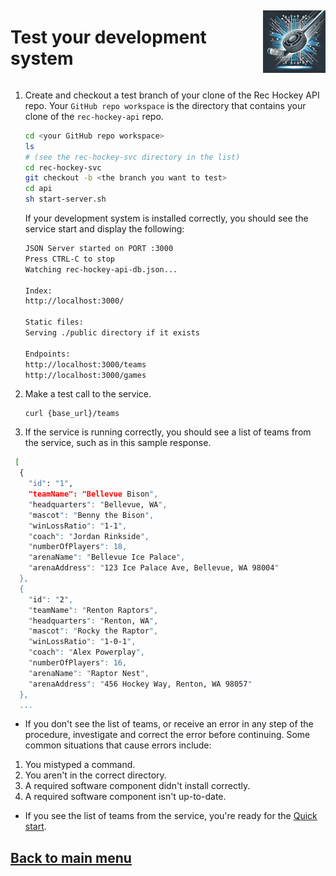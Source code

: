 <div style="display: flex; align-items: center; justify-content: space-between;">
  <h1>Test your development system</h1>
  <img src="rec-hockey-service-logo_4x4.jpeg" alt="Rec Hockey League Logo" style="width: 100px; height: 100px; margin-left: 20px;">
</div>

1. Create and checkout a test branch of your clone of the Rec Hockey API repo. Your `GitHub repo workspace` 
is the directory that contains your clone of the `rec-hockey-api` repo.

    ```bash
    cd <your GitHub repo workspace>
    ls
    # (see the rec-hockey-svc directory in the list)
    cd rec-hockey-svc
    git checkout -b <the branch you want to test>
    cd api
    sh start-server.sh
    ```

    If your development system is installed correctly, you should see
    the service start and display the following:

    ```bash
    JSON Server started on PORT :3000
    Press CTRL-C to stop
    Watching rec-hockey-api-db.json...

    Index:
    http://localhost:3000/

    Static files:
    Serving ./public directory if it exists

    Endpoints:
    http://localhost:3000/teams
    http://localhost:3000/games
    ```

2. Make a test call to the service.

    ```shell
    curl {base_url}/teams
    ```

3. If the service is running correctly, you should see a list of teams from the service, such as in this sample response.

```bash
 [
  {
    "id": "1",
    "teamName": "Bellevue Bison",
    "headquarters": "Bellevue, WA",
    "mascot": "Benny the Bison",
    "winLossRatio": "1-1",
    "coach": "Jordan Rinkside",
    "numberOfPlayers": 18,
    "arenaName": "Bellevue Ice Palace",
    "arenaAddress": "123 Ice Palace Ave, Bellevue, WA 98004"
  },
  {
    "id": "2",
    "teamName": "Renton Raptors",
    "headquarters": "Renton, WA",
    "mascot": "Rocky the Raptor",
    "winLossRatio": "1-0-1",
    "coach": "Alex Powerplay",
    "numberOfPlayers": 16,
    "arenaName": "Raptor Nest",
    "arenaAddress": "456 Hockey Way, Renton, WA 98057"
  },
  ...
```

- If you don't see the list of teams, or receive an error in any step
of the procedure, investigate and correct the error before continuing.
Some common situations that cause errors include:

1. You mistyped a command.
2. You aren't in the correct directory.
3. A required software component didn't install correctly.
4. A required software component isn't up-to-date.

- If you see the list of teams from the service, you're ready for the [Quick start](quick-start.md).

## [Back to main menu](nav.md)
